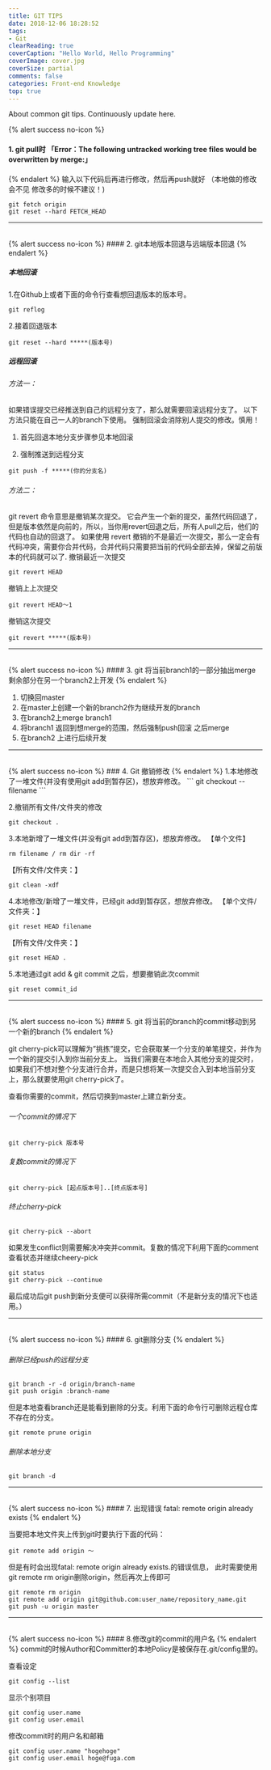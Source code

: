 ```yaml
---
title: GIT TIPS
date: 2018-12-06 18:28:52
tags:
- Git
clearReading: true
coverCaption: "Hello World, Hello Programming"
coverImage: cover.jpg
coverSize: partial
comments: false
categories: Front-end Knowledge
top: true
---
```


About common git tips. Continuously update here.

<!--more-->
{% alert success no-icon %}
#### 1. git pull时 「Error：The following untracked working tree files would be overwritten by merge:」
{% endalert %}
输入以下代码后再进行修改，然后再push就好 （本地做的修改会不见 修改多的时候不建议！)

```
git fetch origin
git reset --hard FETCH_HEAD
```
***
<br>
{% alert success no-icon %}
#### 2. git本地版本回退与远端版本回退
{% endalert %}

##### 本地回滚
1.在Github上或者下面的命令行查看想回退版本的版本号。
 
 ```
 git reflog
 ```

2.接着回退版本
```
git reset --hard *****(版本号)
```

##### 远程回滚
###### 方法一：
如果错误提交已经推送到自己的远程分支了，那么就需要回滚远程分支了。 以下方法只能在自己一人的branch下使用。
强制回滚会消除别人提交的修改。慎用！

1. 首先回退本地分支步骤参见本地回滚

2. 强制推送到远程分支

```
git push -f *****(你的分支名)
```

###### 方法二：
git revert 命令意思是撤销某次提交。
它会产生一个新的提交，虽然代码回退了，但是版本依然是向前的，所以，当你用revert回退之后，所有人pull之后，他们的代码也自动的回退了。
如果使用 revert 撤销的不是最近一次提交，那么一定会有代码冲突，需要你合并代码，合并代码只需要把当前的代码全部去掉，保留之前版本的代码就可以了.
撤销最近一次提交

```
git revert HEAD
```

撤销上上次提交
```
git revert HEAD～1
```

撤销这次提交
```
git revert *****(版本号)
```
***
<br>
{% alert success no-icon %}
#### 3. git 将当前branch1的一部分抽出merge 剩余部分在另一个branch2上开发
{% endalert %}

1. 切换回master
2. 在master上创建一个新的branch2作为继续开发的branch
3. 在branch2上merge branch1
4. 将branch1 返回到想merge的范围，然后强制push回滚 之后merge
5. 在branch2 上进行后续开发

***
<br>
{% alert success no-icon %}
### 4. Git 撤销修改
{% endalert %}
1.本地修改了一堆文件(并没有使用git add到暂存区)，想放弃修改。
```
git checkout -- filename
```

2.撤销所有文件/文件夹的修改
```
git checkout .
```

3.本地新增了一堆文件(并没有git add到暂存区)，想放弃修改。
【单个文件】
```
rm filename / rm dir -rf
```

【所有文件/文件夹：】
```
git clean -xdf
```

4.本地修改/新增了一堆文件，已经git add到暂存区，想放弃修改。
【单个文件/文件夹：】
```
git reset HEAD filename
```

【所有文件/文件夹：】
```
git reset HEAD .
```

5.本地通过git add & git commit 之后，想要撤销此次commit
```
git reset commit_id
```
***
<br>
{% alert success no-icon %}
#### 5. git 将当前的branch的commit移动到另一个新的branch
{% endalert %}

git cherry-pick可以理解为”挑拣”提交，它会获取某一个分支的单笔提交，并作为一个新的提交引入到你当前分支上。 当我们需要在本地合入其他分支的提交时，如果我们不想对整个分支进行合并，而是只想将某一次提交合入到本地当前分支上，那么就要使用git cherry-pick了。

查看你需要的commit，然后切换到master上建立新分支。

###### 一个commit的情况下
```
git cherry-pick 版本号
```

###### 复数commit的情况下
```
git cherry-pick [起点版本号]..[终点版本号]
```

###### 终止cherry-pick
```
git cherry-pick --abort
```

如果发生conflict则需要解决冲突并commit。复数的情况下利用下面的comment查看状态并继续cheery-pick
```
git status
git cherry-pick --continue
```

最后成功后git push到新分支便可以获得所需commit（不是新分支的情况下也适用。）

***
<br>
{% alert success no-icon %}
#### 6. git删除分支
{% endalert %}

###### 删除已经push的远程分支
```
git branch -r -d origin/branch-name
git push origin :branch-name
```

但是本地查看branch还是能看到删除的分支。利用下面的命令行可删除远程仓库不存在的分支。

```
git remote prune origin
```

###### 删除本地分支
```
git branch -d
```
***
<br>
{% alert success no-icon %}
#### 7. 出现错误 fatal: remote origin already exists
{% endalert %}

当要把本地文件夹上传到git时要执行下面的代码：

```
git remote add origin 〜
```

但是有时会出现fatal: remote origin already exists.的错误信息，
此时需要使用git remote rm origin删除origin，然后再次上传即可

```
git remote rm origin
git remote add origin git@github.com:user_name/repository_name.git
git push -u origin master
```
***
<br>
{% alert success no-icon %}
#### 8.修改git的commit的用户名
{% endalert %}
commit的时候Author和Committer的本地Policy是被保存在.git/config里的。

查看设定
```
git config --list
```

显示个别项目
```
git config user.name
git config user.email
```

修改commit时的用户名和邮箱
```
git config user.name "hogehoge"
git config user.email hoge@fuga.com
```